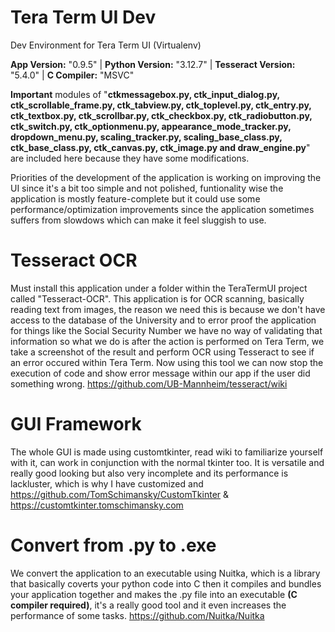 # Tera Term UI Dev
Dev Environment for Tera Term UI (Virtualenv)

**App Version:** "0.9.5" | **Python Version:** "3.12.7" | **Tesseract Version:** "5.4.0" | **C Compiler:** "MSVC"

**Important** modules of "**ctkmessagebox.py, ctk_input_dialog.py, ctk_scrollable_frame.py, ctk_tabview.py, ctk_toplevel.py, ctk_entry.py,
ctk_textbox.py, ctk_scrollbar.py, ctk_checkbox.py, ctk_radiobutton.py, ctk_switch.py, ctk_optionmenu.py, appearance_mode_tracker.py,
dropdown_menu.py, scaling_tracker.py, scaling_base_class.py, ctk_base_class.py, ctk_canvas.py, ctk_image.py and draw_engine.py**" are included here because they have some modifications.

Priorities of the development of the application is working on improving the UI since it's a bit too simple and not polished,
funtionality wise the application is mostly feature-complete but it could use some performance/optimization improvements since
the application sometimes suffers from slowdows which can make it feel sluggish to use.

# Tesseract OCR
Must install this application under a folder within the TeraTermUI project called "Tesseract-OCR".
This application is for OCR scanning, basically reading text from images, the reason we need this is
because we don't have access to the database of the University and to error proof the application for things like
the Social Security Number we have no way of validating that information so what we do is after the action is performed on Tera Term,
we take a screenshot of the result and perform OCR using Tesseract to see if an error occured within Tera Term. 
Now using this tool we can now stop the execution of code and show error message within our app if the user did something wrong. 
https://github.com/UB-Mannheim/tesseract/wiki

# GUI Framework
The whole GUI is made using customtkinter, read wiki to familiarize yourself with it, can work in conjunction with the normal tkinter too.
It is versatile and really good looking but also very incomplete and its performance is lackluster, which is why I have customized and
https://github.com/TomSchimansky/CustomTkinter & https://customtkinter.tomschimansky.com
      
# Convert from .py to .exe
We convert the application to an executable using Nuitka, which is a library that basically coverts your python code into C then it compiles and bundles your application together
and makes the .py file into an executable **(C compiler required)**, it's a really good tool and it even increases the performance of some tasks. https://github.com/Nuitka/Nuitka 
